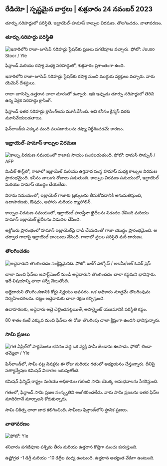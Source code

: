 ## రేడియో \| స్పష్టమైన వార్తలు \| శుక్రవారం 24 నవంబర్ 2023

తూర్పు సరిహద్దులో పరిస్థితి. ఇజ్రాయెల్-హమాస్ కాల్పుల విరమణ. తొలగించడం. వాతావరణం.

### తూర్పు సరిహద్దు పరిస్థితి

![ఇనారిలోని రాజా-జూసెప్ సరిహద్దు స్టేషన్‌కు ప్రజలు పగటిపూట వచ్చారు. ఫోటో: Juuso Stoor / Yle](https://images.cdn.yle.fi/image/upload/c_crop,h_3368,w_5986,x_0,y_0/ar_1.7777777777777777,c_fill,g_faces/wh_6201,wh_620,wh_6751q_auto:eco/f_auto/fl_lossy/v1700827102/39-120618465608fd4818b7)

ఫిన్లాండ్ మరియు రష్యా మధ్య సరిహద్దులో, శుక్రవారం ప్రశాంతంగా ఉంది.

ఇనారిలోని రాజా-జూసెప్ సరిహద్దు స్టేషన్‌కు రష్యా నుంచి ముగ్గురు వ్యక్తులు వచ్చారు. వారు యెమెన్ దేశస్థులు.

రాజా-జూసెప్పి ఉత్తరాన చాలా దూరంలో ఉన్నారు. ఇది ఇప్పుడు తూర్పు సరిహద్దులో తెరిచి ఉన్న ఏకైక సరిహద్దు క్రాసింగ్.

ఫిన్లాండ్ ఇతర సరిహద్దు క్రాసింగ్‌లను మూసివేసింది. అవి కనీసం క్రిస్మస్ వరకు మూసివేయబడతాయి.

ఫిన్‌లాండ్‌కు ఎక్కువ మంది వలసదారులను రష్యా నిర్దేశించడమే కారణం.

### ఇజ్రాయెల్-హమాస్ కాల్పుల విరమణ

![కాల్పు విరమణ సమయంలో గాజాకు సాయం పంపబడుతుంది. ఫోటో: థామస్ సామ్సన్ / AFP](https://images.cdn.yle.fi/image/upload/c_crop,h_2879,w_5119,x_0,y_533/ar_1.777777777777777,c_fill,g_faces/wh_620,wh_6250,wh_6750q_auto:eco/f_auto/fl_lossy/v1700822253/39-120580865603d3467a7a)

మిడిల్ ఈస్ట్‌లో, గాజాలో ఇజ్రాయెల్ మరియు ఉగ్రవాద సంస్థ హమాస్ మధ్య కాల్పుల విరమణ ప్రారంభమైంది. కనీసం నాలుగు రోజులు పడుతుంది. కాల్పుల విరమణ సమయంలో, ఇజ్రాయెల్ మరియు హమాస్ యుద్ధం చేయలేదు.

విరామ సమయంలో, ఇజ్రాయెల్ గాజాకు ట్రక్కులను తీసుకోవడానికి అనుమతిస్తుంది, ఉదాహరణకు, ఔషధం, ఆహారం మరియు గ్యాసోలిన్.

కాల్పుల విరమణ సమయంలో, ఇజ్రాయెల్ పాలస్తీనా ఖైదీలను విడుదల చేసింది మరియు హమాస్ ఇజ్రాయెల్ ఖైదీలను విడుదల చేసింది.

అక్టోబరు ప్రారంభంలో హమాస్ ఇజ్రాయెల్‌పై దాడి చేయడంతో గాజా యుద్ధం ప్రారంభమైంది. ఆ తర్వాత గాజాపై ఇజ్రాయెల్ బాంబులు వేసింది. గాజాలో ప్రజల పరిస్థితి మరీ దారుణం.

### తొలగించడం

![అద్దెదారుని తొలగించడం సంక్లిష్టమైనది. ఫోటో: ఒలేగ్ ఎల్కోవ్ / అలమీ/ఆల్ ఓవర్ ప్రెస్](https://images.cdn.yle.fi/image/upload/c_crop,h_3182,w_5657,x_121,y_740/ar_1.777777777777770,cfacewill_2,cfacew1dpr_1.0/q_auto:eco/f_auto/fl_lossy/v1698135288/39-115380264d2449083906)

చాలా మంది ఫిన్‌లు అపార్ట్‌మెంట్ నుండి అద్దెదారుని తొలగించడం చాలా కష్టమని భావిస్తారు. ఇదే విషయాన్ని తాజా సర్వే చెబుతోంది.

అద్దెదారుని తొలగించడానికి కోర్టు నిర్ణయం అవసరం. ఒక అధికారం మాత్రమే తొలగింపును నిర్వహించగలదు. చట్టం అద్దెదారుకు చాలా రక్షణ కల్పిస్తుంది.

ఉదాహరణకు, అద్దెదారు అద్దె చెల్లించనట్లయితే, అపార్ట్మెంట్ యజమానికి పరిస్థితి కష్టం.

80 శాతం కంటే ఎక్కువ మంది ఫిన్‌లు ఈ రోజు తొలగింపు చాలా క్లిష్టంగా ఉందని భావిస్తున్నారు.

### సామి ప్రజలు

![గత ఏప్రిల్‌లో పార్లమెంటు భవనం వద్ద ఒక వ్యక్తి సామీ జెండాను ఊపాడు. ఫోటో: లిండా తమ్మెలా / Yle](https://images.cdn.yle.fi/image/upload/c_crop,h_659,w_1173,x_0,y_133/ar_1.777777777777777777,c_fill,g2_faces/wd_050,hp_0q_auto:eco/f_auto/fl_lossy/v1693572536/39-10986686437da2797694)

ఫిన్‌లాండ్‌లో, సామీ పట్ల వివక్షను ఈ రోజు మరియు గతంలో అధ్యయనం చేస్తున్నారు. దీనిపై సత్యాన్వేషణ కమిషన్ విచారణ జరుపుతోంది.

కమిషన్ ఫిన్నిష్ రాష్ట్రం మరియు అధికారుల గురించి సామి యొక్క అనుభవాలను సేకరిస్తుంది.

గతంలో, ఫిన్లాండ్ సామి ప్రజల సంస్కృతిని అంగీకరించలేదు. వారు సామి ప్రజలను ఇతర ఫిన్‌ల మాదిరిగానే మార్చాలని కోరుకున్నారు.

సామి చికిత్స చాలా బాధ కలిగించింది. సామీలు ఫిన్లాండ్‌లోని స్థానిక ప్రజలు.

### వాతావరణం

![ ఫోటో: Yle](https://images.cdn.yle.fi/image/upload/c_crop,h_1080,w_1919,x_0,y_0/ar_1.777777777777777,c_fill,g_faces,h12670.to:eco/f_auto/fl_lossy/v1700835658/39-12063856560b12785459)

శనివారం పగటిపూట పశ్చిమ తీరం మరియు ఉత్తరాన కొద్దిగా మంచు కురుస్తుంది.

ఉష్ణోగ్రత -1 డిగ్రీ మరియు -10 డిగ్రీల మధ్య ఉంటుంది. ఉత్తరాన అత్యంత వేడిగా ఉంటుంది.